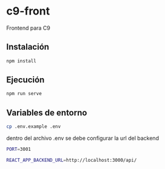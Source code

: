 # c9-front
Frontend para C9

## Instalación
```bash
npm install
```

## Ejecución
```bash
npm run serve
```

## Variables de entorno
```bash
cp .env.example .env
```

dentro del archivo .env se debe configurar la url del backend
```bash
PORT=3001

REACT_APP_BACKEND_URL=http://localhost:3000/api/
```
